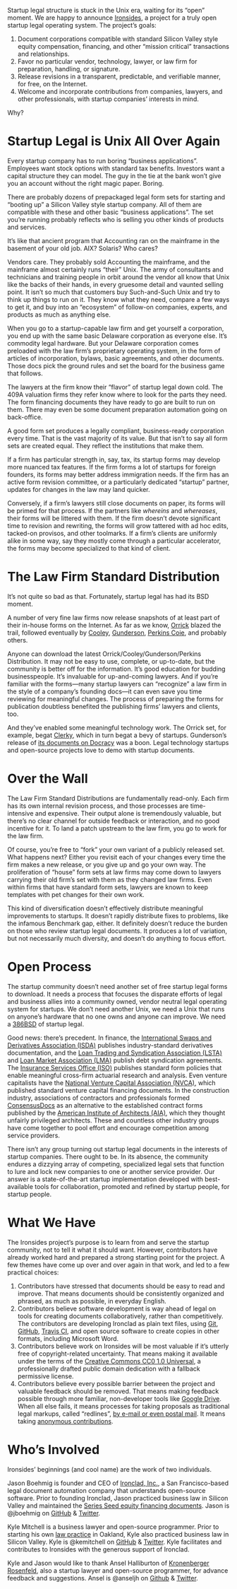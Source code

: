 Startup legal structure is stuck in the Unix era, waiting for its “open” moment. We are happy to announce [Ironsides](https://ironsides.github.io/), a project for a truly open startup legal operating system. The project’s goals:

1. Document corporations compatible with standard Silicon Valley style equity compensation, financing, and other “mission critical” transactions and relationships.
2. Favor no particular vendor, technology, lawyer, or law firm for preparation, handling, or signature.
3. Release revisions in a transparent, predictable, and verifiable manner, for free, on the Internet.
4. Welcome and incorporate contributions from companies, lawyers, and other professionals, with startup companies’ interests in mind.

Why?

# Startup Legal is Unix All Over Again

Every startup company has to run boring “business applications”. Employees want stock options with standard tax benefits. Investors want a capital structure they can model. The guy in the tie at the bank won’t give you an account without the right magic paper. Boring.

There are probably dozens of prepackaged legal form sets for starting and “booting up” a Silicon Valley style startup company. All of them are compatible with these and other basic “business applications”. The set you’re running probably reflects who is selling you other kinds of products and services.

It’s like that ancient program that Accounting ran on the mainframe in the basement of your old job. AIX? Solaris? Who cares?

Vendors care. They probably sold Accounting the mainframe, and the mainframe almost certainly runs “their” Unix. The army of consultants and technicians and training people in orbit around the vendor all know that Unix like the backs of their hands, in every gruesome detail and vaunted selling point. It isn’t so much that customers buy Such-and-Such Unix and try to think up things to run on it. They know what they need, compare a few ways to get it, and buy into an “ecosystem” of follow-on companies, experts, and products as much as anything else.

When you go to a startup-capable law firm and get yourself a corporation, you end up with the same basic Delaware corporation as everyone else. It’s commodity legal hardware. But your Delaware corporation comes preloaded with the law firm’s proprietary operating system, in the form of articles of incorporation, bylaws, basic agreements, and other documents. Those docs pick the ground rules and set the board for the business game that follows.

The lawyers at the firm know their “flavor” of startup legal down cold. The 409A valuation firms they refer know where to look for the parts they need. The form financing documents they have ready to go are built to run on them. There may even be some document preparation automation going on back-office.

A good form set produces a legally compliant, business-ready corporation every time. That is the vast majority of its value. But that isn’t to say all form sets are created equal. They reflect the institutions that make them.

If a firm has particular strength in, say, tax, its startup forms may develop more nuanced tax features. If the firm forms a lot of startups for foreign founders, its forms may better address immigration needs. If the firm has an active form revision committee, or a particularly dedicated “startup” partner, updates for changes in the law may land quicker.

Conversely, if a firm’s lawyers still close documents on paper, its forms will be primed for that process. If the partners like _whereins_ and _whereases_, their forms will be littered with them. If the firm doesn’t devote significant time to revision and rewriting, the forms will grow tattered with ad hoc edits, tacked-on provisos, and other toolmarks. If a firm’s clients are uniformly alike in some way, say they mostly come through a particular accelerator, the forms may become specialized to that kind of client.

# The Law Firm Standard Distribution

It’s not quite so bad as that. Fortunately, startup legal has had its BSD moment.

A number of very fine law firms now release snapshots of at least part of their in-house forms on the Internet. As far as we know, [Orrick](https://www.orrick.com/practices/corporate/emergingCompanies/startup/forms_index.asp) blazed the trail, followed eventually by [Cooley](https://www.cooleygo.com/documents/), [Gunderson](https://www.docracy.com/p/80/gunderson-dettmer-llp), [Perkins Coie](http://www.startuppercolator.com/), and probably others.

Anyone can download the latest Orrick/Cooley/Gunderson/Perkins Distribution. It may not be easy to use, complete, or up-to-date, but the community is better off for the information. It’s good education for budding businesspeople. It’s invaluable for up-and-coming lawyers. And if you’re familiar with the forms—many startup lawyers can “recognize” a law firm in the style of a company’s founding docs—it can even save you time reviewing for meaningful changes. The process of preparing the forms for publication doubtless benefited the publishing firms’ lawyers and clients, too.

And they’ve enabled some meaningful technology work. The Orrick set, for example, begat [Clerky](https://www.clerky.com/), which in turn begat a bevy of startups. Gunderson’s release of [its documents on Docracy](http://www.docracy.com/p/80/gunderson-dettmer-llp) was a boon. Legal technology startups and open-source projects love to demo with startup documents.

# Over the Wall

The Law Firm Standard Distributions are fundamentally read-only. Each firm has its own internal revision process, and those processes are time-intensive and expensive. Their output alone is tremendously valuable, but there’s no clear channel for outside feedback or interaction, and no good incentive for it. To land a patch upstream to the law firm, you go to work for the law firm.

Of course, you’re free to “fork” your own variant of a publicly released set. What happens next? Either you revisit each of your changes every time the firm makes a new release, or you give up and go your own way. The proliferation of “house” form sets at law firms may come down to lawyers carrying their old firm’s set with them as they changed law firms. Even within firms that have standard form sets, lawyers are known to keep templates with pet changes for their own work.

This kind of diversification doesn’t effectively distribute meaningful improvements to startups. It doesn’t rapidly distribute fixes to problems, like the infamous Benchmark gap, either. It definitely doesn’t reduce the burden on those who review startup legal documents. It produces a lot of variation, but not necessarily much diversity, and doesn’t do anything to focus effort.

# Open Process

The startup community doesn’t need another set of free startup legal forms to download. It needs a process that focuses the disparate efforts of legal and business allies into a community owned, vendor neutral legal operating system for startups. We don’t need another Unix, we need a Unix that runs on anyone’s hardware that no one owns and anyone can improve. We need a [386BSD](https://en.wikipedia.org/wiki/386BSD) of startup legal.

Good news: there’s precedent. In finance, the [International Swaps and Derivatives Association (ISDA)](http://www.isda.org/publications/isdamasteragrmnt.aspx) publishes industry-standard derivatives documentation, and the [Loan Trading and Syndication Association (LSTA)](http://www.lsta.org/legal-and-documentation) and [Loan Market Association (LMA)](http://www.lma.eu.com/landing_documents.aspx) publish debt syndication agreements. The [Insurance Services Office (ISO)](http://www.verisk.com/iso.html) publishes standard form policies that enable meaningful cross-firm actuarial research and analysis. Even venture capitalists have the [National Venture Capital Association (NVCA)](http://nvca.org/resources/model-legal-documents/), which published standard venture capital financing documents. In the construction industry, associations of contractors and professionals formed [ConsensusDocs](https://www.consensusdocs.org/) as an alternative to the established contract forms published by the [American Institute of Architects (AIA)](http://www.aia.org/contractdocs/), which they thought unfairly privileged architects. These and countless other industry groups have come together to pool effort and encourage competition among service providers.

There isn’t any group turning out startup legal documents in the interests of startup companies. There ought to be. In its absence, the community endures a dizzying array of competing, specialized legal sets that function to lure and lock new companies to one or another service provider. Our answer is a state-of-the-art startup implementation developed with best-available tools for collaboration, promoted and refined by startup people, for startup people.

# What We Have

The Ironsides project’s purpose is to learn from and serve the startup community, not to tell it what it should want. However, contributors have already worked hard and prepared a strong starting point for the project. A few themes have come up over and over again in that work, and led to a few practical choices:

1. Contributors have stressed that documents should be easy to read and improve. That means documents should be consistently organized and phrased, as much as possible, in everyday English.
2. Contributors believe software development is way ahead of legal on tools for creating documents collaboratively, rather than competitively. The contributors are developing Ironclad as plain text files, using [Git](https://git-scm.com), [GitHub](https://github.com/ironsides/ironsides), [Travis CI](https://travis-ci.org/Ironsides/ironsides/), and open source software to create copies in other formats, including Microsoft Word.
3. Contributors believe work on Ironsides will be most valuable if it’s utterly free of copyright-related uncertainty. That means making it available under the terms of the [Creative Commons CC0 1.0 Universal](https://creativecommons.org/publicdomain/zero/1.0/), a professionally drafted public domain dedication with a fallback permissive license.
4. Contributors believe every possible barrier between the project and valuable feedback should be removed. That means making feedback possible through more familiar, non-developer tools like [Google Drive](https://drive.google.com/folderview?id=0B4WQgvqBs9InbmxhVGVCSm9xeFE&usp=sharing). When all else fails, it means processes for taking proposals as traditional legal markups, called “redlines”, [by e-mail or even postal mail](https://github.com/Ironsides/ironsides/blob/master/CONTRIBUTING.md#redlines). It means taking [anonymous contributions](https://github.com/Ironsides/ironsides/blob/master/CONTRIBUTING.md#anonymous-and-claimable-proposals).

# Who’s Involved

Ironsides’ beginnings (and cool name) are the work of two individuals.

Jason Boehmig is founder and CEO of [Ironclad, Inc.](https://ironclad.ai), a San Francisco-based legal document automation company that understands open-source software. Prior to founding Ironclad, Jason practiced business law in Silicon Valley and maintained the [Series Seed equity financing documents](https://github.com/seriesseed/equity). Jason is @jboehmig on [GitHub](https://github.com/jboehmig) & [Twitter](https://twitter.com/jboehmig).

Kyle Mitchell is a business lawyer and open-source programmer. Prior to starting his own [law practice](https://kemitchell.com) in Oakland, Kyle also practiced business law in Silicon Valley. Kyle is @kemitchell on [GitHub](https://github.com/kemitchell) & [Twitter](https://twitter.com/kemitchell). Kyle facilitates and contributes to Ironsides with the generous support of Ironclad.

Kyle and Jason would like to thank Ansel Halliburton of [Kronenberger Rosenfeld](https://www.krinternetlaw.com/attorneys/ansel-halliburton-profile), also a startup lawyer and open-source programmer, for advance feedback and suggestions. Ansel is @anseljh on [Github](https://github.com/anseljh/) & [Twitter](https://twitter.com/anseljh).
